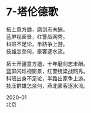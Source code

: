 # 7-塔伦德歌
拓土意方遒，磨剑志未酬。  
蓝屏视窗景，红警战网秀。  
科班不足论，半路争上游。  
技雄怎奈何，豪客逐水流。  

拓土开疆意方遒，十年磨剑志未酬。  
蓝屏闪烁视窗景，红警绕梁战网秀。  
科班出身不足论，半路出家争上游。  
技压群雄怎奈何，燕北豪客逐水流。  

2020-01  
北京
